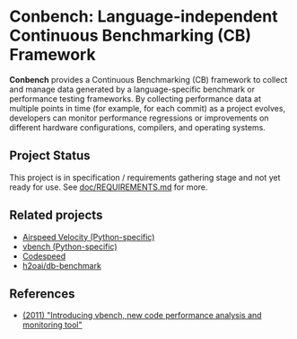 # Conbench: Language-independent Continuous Benchmarking (CB) Framework

**Conbench** provides a Continuous Benchmarking (CB) framework to collect and
manage data generated by a language-specific benchmark or performance testing
frameworks. By collecting performance data at multiple points in time (for
example, for each commit) as a project evolves, developers can monitor
performance regressions or improvements on different hardware configurations,
compilers, and operating systems.

## Project Status

This project is in specification / requirements gathering stage and not yet
ready for use. See [doc/REQUIREMENTS.md][1] for more.

## Related projects

* [Airspeed Velocity (Python-specific)][2]
* [vbench (Python-specific)][3]
* [Codespeed][4]
* [h2oai/db-benchmark][6]

## References

* [(2011) "Introducing vbench, new code performance analysis and monitoring tool"][5]

[1]: https://github.com/conbench/conbench/blob/master/doc/REQUIREMENTS.md
[2]: https://github.com/airspeed-velocity/asv
[3]: https://github.com/wesm/vbench
[4]: https://github.com/tobami/codespeed
[5]: https://wesmckinney.com/blog/introducing-vbench-new-code-performance-analysis-and-monitoring-tool/
[6]: https://github.com/h2oai/db-benchmark